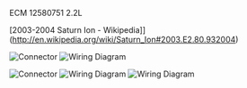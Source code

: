 ECM 12580751
2.2L

[2003-2004 Saturn Ion - Wikipedia]](<http://en.wikipedia.org/wiki/Saturn_Ion#2003.E2.80.932004>)

![Connector](Images/2004_saturn_connector_1.png)
![Wiring Diagram](Images/2004_saturn_ecu_1.png)

![Connector](Images/2004_saturn_connector_2.png)
![Wiring Diagram](Images/2004_saturn_ecu_2.png)
![Wiring Diagram](Images/2004_saturn_ecu_3.png)
